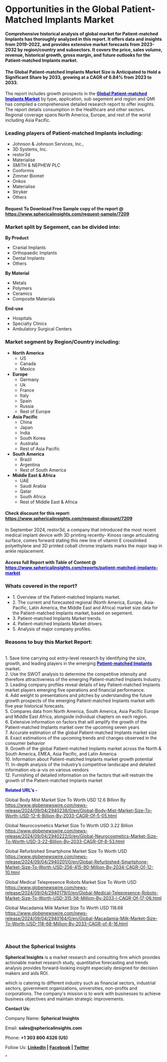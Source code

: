 <h1><strong>Opportunities in the Global Patient-Matched Implants Market</strong></h1>
<p><strong>Comprehensive historical analysis of global market for Patient-matched Implants has thoroughly analyzed in this report. It offers data and insights from 2019-2022, and provides extensive market forecasts from 2023-2032 by region/country and subsectors. It covers the price, sales volume, revenue, historical growth, gross margin, and future outlooks for the Patient-matched Implants market.</strong></p>
<h4><strong>The Global Patient-matched Implants Market Size is Anticipated to Hold a Significant Share by 2033, growing at a CAGR of 6.84% from 2023 to 2033.</strong></h4>
<p>The report includes growth prospects in the <a href="https://www.sphericalinsights.com/reports/patient-matched-implants-market" target="_blank"><span style="color: #0000ff;"><strong>Global Patient-matched Implants Market</strong></span></a> by type, application, sub segement and region and QMI has compiled a comprehensive detailed research report to offer insights. The report details consumption in the Healthcare and other sectors. Regional coverage spans North America, Europe, and rest of the world including Asia Pacific.</p>
<h3><strong>Leading players of Patient-matched Implants including:</strong></h3>
<ul>
<li>Johnson &amp; Johnson Services, Inc.,</li>
<li>3D Systems, Inc.</li>
<li>restor3d</li>
<li>Materialise</li>
<li>SMITH &amp; NEPHEW PLC</li>
<li>Conformis</li>
<li>Zimmer Biomet</li>
<li>Onkos</li>
<li>Materialise</li>
<li>Stryker</li>
<li>Others&nbsp;&nbsp;</li>
</ul>
<h4>Request To Download Free Sample copy of the report @ <a href="https://www.sphericalinsights.com/request-sample/7209">https://www.sphericalinsights.com/request-sample/7209</a></h4>
<h3><strong>Market split by Segement, can be divided into:</strong></h3>
<p><strong>By</strong><strong>&nbsp;Product</strong></p>
<ul>
<li>Cranial Implants</li>
<li>Orthopaedic Implants</li>
<li>Dental Implants</li>
<li>Others</li>
</ul>
<p><strong>By Material</strong></p>
<ul>
<li>Metals</li>
<li>Polymers</li>
<li>Ceramics</li>
<li>Composite Materials</li>
</ul>
<p><strong>End-use</strong></p>
<ul>
<li>Hospitals</li>
<li>Specialty Clinics</li>
<li>Ambulatory Surgical Centers</li>
</ul>
<h3><strong>Market segment by Region/Country including:</strong></h3>
<ul>
<li><strong>North America</strong>
<ul>
<li>US</li>
<li>Canada</li>
<li>Mexico</li>
</ul>
</li>
<li><strong>Europe</strong>
<ul>
<li>Germany</li>
<li>Uk</li>
<li>France</li>
<li>Italy</li>
<li>Spain</li>
<li>Russia</li>
<li>Rest of Europe</li>
</ul>
</li>
<li><strong>Asia Pacific</strong>
<ul>
<li>China</li>
<li>Japan</li>
<li>India</li>
<li>South Korea</li>
<li>Australia</li>
<li>Rest of Asia Pacific</li>
</ul>
</li>
<li><strong>South America</strong>
<ul>
<li>Brazil</li>
<li>Argentina</li>
<li>Rest of South America</li>
</ul>
</li>
<li><strong>Middle East &amp; Africa</strong>
<ul>
<li>UAE</li>
<li>Saudi Arabia</li>
<li>Qatar</li>
<li>South Africa</li>
<li>Rest of Middle East &amp; Africa</li>
</ul>
</li>
</ul>
<h4>Check discount for this report: <a href="https://www.sphericalinsights.com/request-discount/7209">https://www.sphericalinsights.com/request-discount/7209</a></h4>
<p>In September 2024,&nbsp;restor3d, a company that introduced the most recent medical implant device with 3D printing recently- Kinoss range articulating surface, comes forward stating this new line of vitamin E crosslinked polyethylene and 3D printed cobalt chrome implants marks the major leap in ankle replacement.</p>
<h4>Access full Report with Table of Content @ <span style="color: #0000ff;"><a style="color: #0000ff;" href="https://www.sphericalinsights.com/reports/patient-matched-implants-market" target="_blank">https://www.sphericalinsights.com/reports/patient-matched-implants-market</a></span></h4>
<h3><strong>Whats covered in the report?</strong></h3>
<ul>
<li>1. Overview of the Patient-matched Implants market.</li>
<li>2. The current and forecasted regional (North America, Europe, Asia-Pacific, Latin America, the Middle East and Africa) market size data for the Patient-matched Implants market, based on segement.</li>
<li>3. Patient-matched Implants Market trends.</li>
<li>4. Patient-matched Implants Market drivers.</li>
<li>5. Analysis of major company profiles.</li>
</ul>
<h3><strong>Reasons to buy this Market Report:</strong></h3>
<p><br /> 1. Save time carrying out entry-level research by identifying the size, growth, and leading players in the emerging <a href="https://www.sphericalinsights.com/reports/digital-healthcare-market" target="_blank"><strong><span style="color: #0000ff;">Patient-matched Implants</span></strong></a> market.<br /> 2. Use the SWOT analysis to determine the competitive intensity and therefore attractiveness of the emerging Patient-matched Implants Industry.<br /> 3. Leading company profiles reveal details of key Patient-matched Implants market players emerging five operations and financial performance.<br /> 4. Add weight to presentations and pitches by understanding the future growth prospects of the emerging Patient-matched Implants market with five year historical forecasts.<br /> 5. Compares data from North America, South America, Asia Pacific Europe and Middle East Africa, alongside individual chapters on each region.<br /> 6. Extensive information on factors that will amplify the growth of the Patient-matched Implants market over the upcoming seven years<br /> 7. Accurate estimation of the global Patient-matched Implants market size <br /> 8. Exact estimations of the upcoming trends and changes observed in the consumer behavior <br /> 9. Growth of the global Patient-matched Implants market across the North &amp; South America, EMEA, Asia Pacific, and Latin America<br /> 10. Information about Patient-matched Implants market growth potential<br /> 11. In-depth analysis of the industry&rsquo;s competitive landscape and detailed information vis-a-vis on various vendors<br /> 12. Furnishing of detailed information on the factors that will restrain the growth of the Patient-matched Implants market</p>
<p><span style="color: #0000ff;"><strong>Related URL's -</strong></span></p>
<p>Global Body Mist Market Size To Worth USD 12.6 Billion By<br /><a href="https://www.globenewswire.com/news-release/2024/09/04/2940238/0/en/Global-Body-Mist-Market-Size-To-Worth-USD-12-6-Billion-By-2033-CAGR-Of-5-05.html">https://www.globenewswire.com/news-release/2024/09/04/2940238/0/en/Global-Body-Mist-Market-Size-To-Worth-USD-12-6-Billion-By-2033-CAGR-Of-5-05.html</a></p>
<p>Global Neurocosmetics Market Size To Worth USD 3.22 Billion<br /><a href="https://www.globenewswire.com/news-release/2024/09/04/2940222/0/en/Global-Neurocosmetics-Market-Size-To-Worth-USD-3-22-Billion-By-2033-CAGR-Of-8-53.html">https://www.globenewswire.com/news-release/2024/09/04/2940222/0/en/Global-Neurocosmetics-Market-Size-To-Worth-USD-3-22-Billion-By-2033-CAGR-Of-8-53.html</a></p>
<p>Global Refurbished Smartphone Market Size To Worth USD<br /><a href="https://www.globenewswire.com/news-release/2024/09/04/2940201/0/en/Global-Refurbished-Smartphone-Market-Size-To-Worth-USD-256-415-90-Million-By-2034-CAGR-Of-12-10.html">https://www.globenewswire.com/news-release/2024/09/04/2940201/0/en/Global-Refurbished-Smartphone-Market-Size-To-Worth-USD-256-415-90-Million-By-2034-CAGR-Of-12-10.html</a></p>
<p>Global Medical Telepresence Robots Market Size To Worth USD<br /><a href="https://www.globenewswire.com/news-release/2024/09/04/2940179/0/en/Global-Medical-Telepresence-Robots-Market-Size-To-Worth-USD-315-56-Million-By-2033-l-CAGR-Of-17-06.html">https://www.globenewswire.com/news-release/2024/09/04/2940179/0/en/Global-Medical-Telepresence-Robots-Market-Size-To-Worth-USD-315-56-Million-By-2033-l-CAGR-Of-17-06.html</a></p>
<p>Global Macadamia Milk Market Size To Worth USD 118.68<br /><a href="https://www.globenewswire.com/news-release/2024/09/04/2940164/0/en/Global-Macadamia-Milk-Market-Size-To-Worth-USD-118-68-Million-By-2033-CAGR-of-8-16.html">https://www.globenewswire.com/news-release/2024/09/04/2940164/0/en/Global-Macadamia-Milk-Market-Size-To-Worth-USD-118-68-Million-By-2033-CAGR-of-8-16.html</a></p>
<p>&nbsp;</p>
<h3><strong>About the Spherical Insights</strong></h3>
<p><strong>Spherical Insights</strong> is a market research and consulting firm which provides actionable market research study, quantitative forecasting and trends analysis provides forward-looking insight especially designed for decision makers and aids ROI.</p>
<p>which is catering to different industry such as financial sectors, industrial sectors, government organizations, universities, non-profits and corporations. The company's mission is to work with businesses to achieve business objectives and maintain strategic improvements.</p>
<p><strong>Contact Us:</strong></p>
<p>Company Name: <strong>Spherical Insights</strong></p>
<p>Email: <strong>sales@sphericalinsights.com</strong></p>
<p>Phone: <strong>+1 303 800 4326 (US)</strong></p>
<p>Follow Us: <strong><a href="https://www.linkedin.com/company/spherical-insight/"><u>LinkedIn</u></a> | <a href="https://www.facebook.com/sphericalinsights22"><u>Facebook</u></a> | <a href="https://twitter.com/SInsights_US"><u>Twitter</u></a></strong></p>
<p>"</p>
